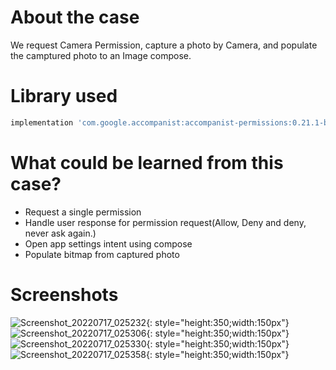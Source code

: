 # About the case

We request Camera Permission, capture a photo by Camera, and populate the camptured photo to an Image compose.



# Library used
``` gradle
implementation 'com.google.accompanist:accompanist-permissions:0.21.1-beta'
``` 



# What could be learned from this case?
- Request a single permission
- Handle user response for permission request(Allow, Deny and deny, never ask again.)
- Open app settings intent using compose
- Populate bitmap from captured photo


# Screenshots
![Screenshot_20220717_025232](https://user-images.githubusercontent.com/25938149/179379540-e2dd5525-b588-4c2c-8425-8d4cf33341c2.png){: style="height:350;width:150px"}
![Screenshot_20220717_025306](https://user-images.githubusercontent.com/25938149/179379544-7aad60aa-a344-423d-9eac-445187178083.png){: style="height:350;width:150px"}
![Screenshot_20220717_025330](https://user-images.githubusercontent.com/25938149/179379547-4ff56ed2-11c2-4c61-9fee-5e62d6d77631.png){: style="height:350;width:150px"}
![Screenshot_20220717_025358](https://user-images.githubusercontent.com/25938149/179379548-56d312e8-3d0c-42f1-9d5b-43586f99f461.png){: style="height:350;width:150px"}
